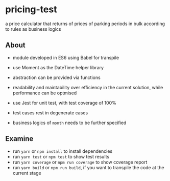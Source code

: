 # pricing-test

a price calculator that returns of prices of parking periods in bulk according to rules as business logics

## About

 * module developed in ES6 using Babel for transpile
 * use Moment as the DateTime helper library
 * abstraction can be provided via functions
 * readability and maintability over efficiency in the current solution, while performance can be optmised
 * use Jest for unit test, with test coverage of 100%
 * test cases rest in degenerate cases

 * business logics of `month` needs to be further specified

## Examine

 * run `yarn` or `npm install` to install dependencies
 * run `yarn test` or `npm test` to show test results
 * run `yarn coverage` or `npm run coverage` to show coverage report
 * run `yarn build` or `npm run build`, if you want to transpile the code at the current stage
